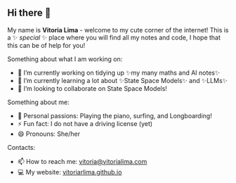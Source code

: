 ## Hi there 👋

My name is **Vitoria Lima** - welcome to my cute corner of the internet! This is a ✨ _special_ ✨ place where you will find all my notes and code, I hope that this can be of help for you! 

Something about what I am working on:
- 🔭 I’m currently working on tidying up ✨my many maths and AI notes✨
- 🌱 I’m currently learning a lot about ✨State Space Models✨ and ✨LLMs✨
- 👯 I’m looking to collaborate on State Space Models!

Something about me:
- 🌊 Personal passions: Playing the piano, surfing, and Longboarding!
- ⚡ Fun fact: I do not have a driving license (yet)
- 😄 Pronouns: She/her

Contacts:
- 📫 How to reach me: vitoria@vitorialima.com
- 💻 My website: [vitoriarlima.github.io](vitoriarlima.github.io)

